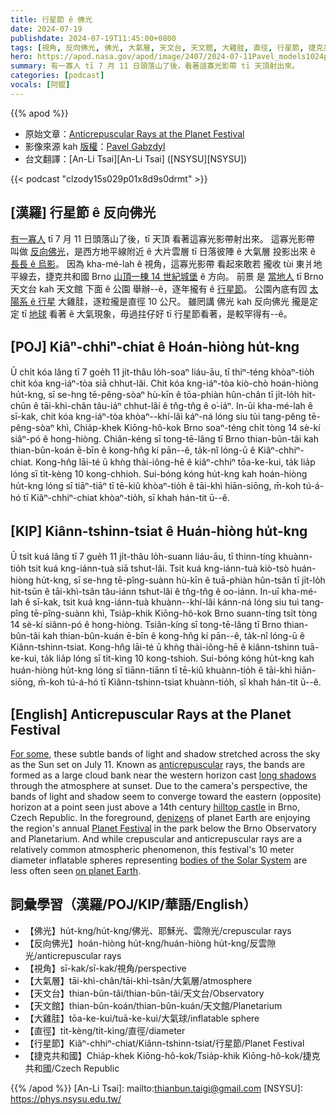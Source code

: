 ```yaml
---
title: 行星節 ê 佛光
date: 2024-07-19
publishdate: 2024-07-19T11:45:00+0800
tags: [視角, 反向佛光, 佛光, 大氣層, 天文台, 天文館, 大雞胿, 直徑, 行星節, 捷克共和國]
hero: https://apod.nasa.gov/apod/image/2407/2024-07-11Pavel_models1024p.jpg
summary: 有一寡人 tī 7 月 11 日頭落山了後，看著這寡光影帶 tī 天頂射出來。
categories: [podcast]
vocals: [阿錕]
---
```


{{% apod %}}

- 原始文章：[Anticrepuscular Rays at the Planet Festival](https://apod.nasa.gov/apod/ap240719.html)
- 影像來源 kah [版權][copyright]：[Pavel Gabzdyl](https://www.instagram.com/neuveritelne.brno/)
- 台文翻譯：[An-Li Tsai][An-Li Tsai] ([NSYSU][NSYSU])

{{< podcast "clzody15s029p01x8d9s0drmt" >}}

## [漢羅] 行星節 ê 反向佛光
[有一寡人][For some] tī 7 月 11 日頭落山了後，tī 天頂 看著這寡光影帶射出來。
這寡光影帶 叫做 [反向佛光][anticrepuscular]，是西方地平線附近 ê 大片雲層 tī 日落彼陣 ê 大氣層 投影出來 ê [長長 ê 烏影][long shadows]。
因為 kha-mé-lah ê 視角，這寡光影帶 看起來敢若 攏收 tùi 東爿地平線去，捷克共和國 Brno [山頂一棟 14 世紀城堡][hilltop castle] ê 方向。
前景 是 [當地人][denizens] tī Brno 天文台 kah 天文館 下面 ê 公園 舉辦--ê，逐年攏有 ê [行星節][Planet Festival]。
公園內底有囥 [太陽系 ê 行星][bodies of the Solar System] 大雞胿，逐粒攏是直徑 10 公尺。
雖罔講 佛光 kah 反向佛光 攏是定定 tī [地球][on planet Earth] 看著 ê 大氣現象，毋過拄仔好 tī 行星節看著，是較罕得有--ê。

## [POJ] Kiâⁿ-chhiⁿ-chiat ê Hoán-hiòng hu̍t-kng
Ū chi̍t kóa lâng tī 7 goe̍h 11 ji̍t-thâu lo̍h-soaⁿ liáu-āu, tī thiⁿ-téng khòaⁿ-tio̍h chit kóa kng-iáⁿ-tòa siā chhut-lâi.
Chit kóa kng-iáⁿ-tòa kiò-chò hoán-hiòng hu̍t-kng, sī se-hng tē-pêng-sòaⁿ hù-kīn ê tōa-phiàn hûn-chân tī ji̍t-lo̍h hit-chūn ê tāi-khì-chân tâu-iáⁿ chhut-lâi ê tn̂g-tn̂g ê o͘-iáⁿ.
In-ūi kha-mé-lah ê sī-kak, chit kóa kng-iáⁿ-tòa khòaⁿ--khí-lâi káⁿ-ná lóng siu tùi tang-pêng tē-pêng-sòaⁿ khì, Chia̍p-khek Kiōng-hô-kok Brno soaⁿ-téng chi̍t tòng 14 sè-kí siâⁿ-pó ê hong-hiòng.
Chiân-kéng sī tong-tē-lâng tī Brno thian-bûn-tâi kah thian-bûn-koán ē-bīn ê kong-hn̂g kí pān--ê, ta̍k-nî lóng-ū ê Kiâⁿ-chhiⁿ-chiat.
Kong-hn̂g lāi-té ū khǹg thài-iông-hē ê kiâⁿ-chhiⁿ tōa-ke-kui, ta̍k lia̍p lóng sī ti̍t-kèng 10 kong-chhioh.
Sui-bóng kóng hu̍t-kng kah hoán-hiòng hu̍t-kng lóng sī tiāⁿ-tiāⁿ tī tē-kiû khòaⁿ-tio̍h ê tāi-khì hiān-siōng, m̄-koh tú-á-hó tī Kiâⁿ-chhiⁿ-chiat khòaⁿ-tio̍h, sī khah hán-tit ū--ê.

## [KIP] Kiânn-tshinn-tsiat ê Huán-hiòng hu̍t-kng
Ū tsi̍t kuá lâng tī 7 gue̍h 11 ji̍t-thâu lo̍h-suann liáu-āu, tī thinn-tíng khuànn-tio̍h tsit kuá kng-iánn-tuà siā tshut-lâi.
Tsit kuá kng-iánn-tuà kiò-tsò huán-hiòng hu̍t-kng, sī se-hng tē-pîng-suànn hù-kīn ê tuā-phiàn hûn-tsân tī ji̍t-lo̍h hit-tsūn ê tāi-khì-tsân tâu-iánn tshut-lâi ê tn̂g-tn̂g ê oo-iánn.
In-uī kha-mé-lah ê sī-kak, tsit kuá kng-iánn-tuà khuànn--khí-lâi kánn-ná lóng siu tuì tang-pîng tē-pîng-suànn khì, Tsia̍p-khik Kiōng-hô-kok Brno suann-tíng tsi̍t tòng 14 sè-kí siânn-pó ê hong-hiòng.
Tsiân-kíng sī tong-tē-lâng tī Brno thian-bûn-tâi kah thian-bûn-kuán ē-bīn ê kong-hn̂g kí pān--ê, ta̍k-nî lóng-ū ê Kiânn-tshinn-tsiat.
Kong-hn̂g lāi-té ū khǹg thài-iông-hē ê kiânn-tshinn tuā-ke-kui, ta̍k lia̍p lóng sī ti̍t-kìng 10 kong-tshioh.
Sui-bóng kóng hu̍t-kng kah huán-hiòng hu̍t-kng lóng sī tiānn-tiānn tī tē-kiû khuànn-tio̍h ê tāi-khì hiān-siōng, m̄-koh tú-á-hó tī Kiânn-tshinn-tsiat khuànn-tio̍h, sī khah hán-tit ū--ê.

## [English] Anticrepuscular Rays at the Planet Festival
[For some][For some], these subtle bands of light and shadow stretched across the sky as the Sun set on July 11.
Known as [anticrepuscular][anticrepuscular] rays, the bands are formed as a large cloud bank near the western horizon cast [long shadows][long shadows] through the atmosphere at sunset.
Due to the camera's perspective, the bands of light and shadow seem to converge toward the eastern (opposite) horizon at a point seen just above a 14th century [hilltop castle][hilltop castle] in Brno, Czech Republic.
In the foreground, [denizens][denizens] of planet Earth are enjoying the region's annual [Planet Festival][Planet Festival] in the park below the Brno Observatory and Planetarium.
And while crepuscular and anticrepuscular rays are a relatively common atmospheric phenomenon, this festival's 10 meter diameter inflatable spheres representing [bodies of the Solar System][bodies of the Solar System] are less often seen [on planet Earth][on planet Earth].

## 詞彙學習（漢羅/POJ/KIP/華語/English）
- 【佛光】hu̍t-kng/hu̍t-kng/佛光、耶穌光、雲隙光/crepuscular rays
- 【反向佛光】hoán-hiòng hu̍t-kng/huán-hiòng hu̍t-kng/反雲隙光/anticrepuscular rays
- 【視角】sī-kak/sī-kak/視角/perspective
- 【大氣層】tāi-khì-chân/tāi-khì-tsân/大氣層/atmosphere
- 【天文台】thian-bûn-tâi/thian-bûn-tâi/天文台/Observatory
- 【天文館】thian-bûn-koán/thian-bûn-kuán/天文館/Planetarium
- 【大雞胿】tōa-ke-kui/tuā-ke-kui/大氣球/inflatable sphere
- 【直徑】ti̍t-kèng/ti̍t-kìng/直徑/diameter
- 【行星節】Kiâⁿ-chhiⁿ-chiat/Kiânn-tshinn-tsiat/行星節/Planet Festival
- 【捷克共和國】Chia̍p-khek Kiōng-hô-kok/Tsia̍p-khik Kiōng-hô-kok/捷克共和國/Czech Republic

{{% /apod %}}
[An-Li Tsai]: mailto:thianbun.taigi@gmail.com
[NSYSU]: https://phys.nsysu.edu.tw/

[copyright]: https://apod.nasa.gov/apod/fap/lib/about_apod.html#srapply
[License3]: https://creativecommons.org/licenses/by/3.0/
[License2]:https://creativecommons.org/licenses/by-nc-nd/2.0/

[For some]:https://www.instagram.com/neuveritelne.brno/
[anticrepuscular]:https://apod.nasa.gov/apod/ap200318.html
[long shadows]:https://apod.nasa.gov/apod/ap220924.html
[hilltop castle]:https://apod.nasa.gov/apod/ap160916.html
[denizens]:https://en.wikipedia.org/wiki/A_Sunday_Afternoon_on_the_Island_of_La_Grande_Jatte#/media/File:A_Sunday_on_La_Grande_Jatte,_Georges_Seurat,_1884.jpg
[Planet Festival]:https://www.festivalplanetbrno.cz/
[bodies of the Solar System]:https://science.nasa.gov/solar-system/planets/
[on planet Earth]:https://apod.nasa.gov/apod/image/2407/2024-07-11Pavel_models1024p.jpg
